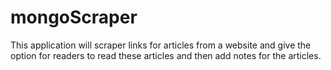 # mongoScraper
This application will scraper links for articles from a website and give the option for readers to read these articles and then add notes for the articles.
